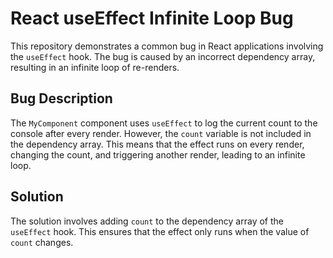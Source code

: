 # React useEffect Infinite Loop Bug

This repository demonstrates a common bug in React applications involving the `useEffect` hook.  The bug is caused by an incorrect dependency array, resulting in an infinite loop of re-renders.

## Bug Description
The `MyComponent` component uses `useEffect` to log the current count to the console after every render.  However, the `count` variable is not included in the dependency array. This means that the effect runs on every render, changing the count, and triggering another render, leading to an infinite loop.

## Solution
The solution involves adding `count` to the dependency array of the `useEffect` hook. This ensures that the effect only runs when the value of `count` changes.